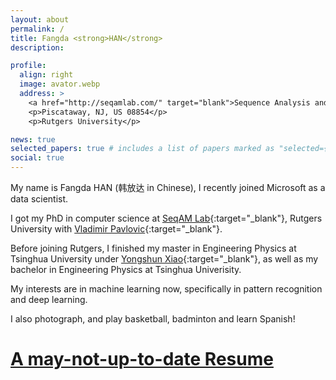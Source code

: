 ```yaml
---
layout: about
permalink: /
title: Fangda <strong>HAN</strong>
description:

profile:
  align: right
  image: avator.webp
  address: >
    <a href="http://seqamlab.com/" target="blank">Sequence Analysis and Modeling</a>
    <p>Piscataway, NJ, US 08854</p>
    <p>Rutgers University</p>

news: true
selected_papers: true # includes a list of papers marked as "selected={true}"
social: true
---
```


My name is Fangda HAN (韩放达 in Chinese), I recently joined Microsoft as a data scientist. 

I got my PhD in computer science at [SeqAM Lab](http://seqamlab.com/){:target="\_blank"}, Rutgers University with [Vladimir Pavlovic](http://seqamlab.com/profile/?smid=218){:target="\_blank"}.

Before joining Rutgers, I finished my master in Engineering Physics at Tsinghua University under [Yongshun Xiao](https://www.researchgate.net/profile/Yongshun_Xiao2){:target="\_blank"}, as well as my bachelor in Engineering Physics at Tsinghua Univerisity.

My interests are in machine learning now, specifically in pattern recognition and deep learning.

I also photograph, and play basketball, badminton and learn Spanish! 

<h1><a href="https://docs.google.com/document/d/14j899I3dGMRYos3pleLSCxTNHHlWzBPlr9_dfkxSwZM/edit?usp=sharing" target="_blank"> A may-not-up-to-date Resume</a></h1>